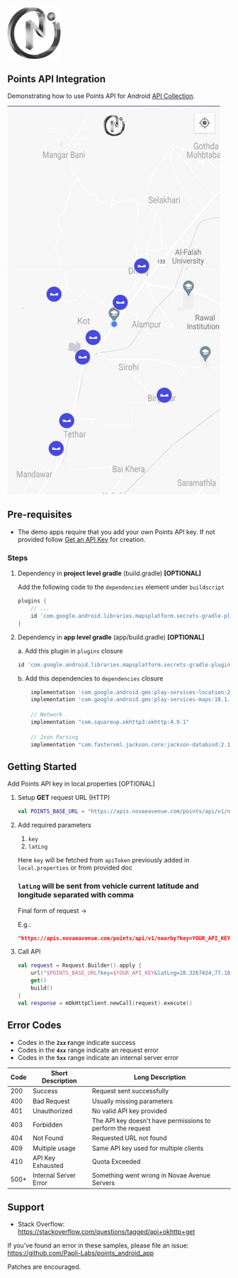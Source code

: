 <img src="na_logo.webp" width="120" />



Points API Integration
---------------

Demonstrating how to use Points API for Android [API Collection](https://documenter.getpostman.com/view/11731303/2s8YKGj1vx).

<img src="demo_points.jpeg" width="480" />

Pre-requisites
--------------

* The demo apps require that you add your own Points API key. If not provided follow [Get an API Key](https://auth.novaeavenue.com/signin) for creation.


### Steps
1. Dependency in **project level gradle** (build.gradle) **[OPTIONAL]**

    Add the following code to the `dependencies` element under `buildscript`
    
    
    ```groovy
    plugins {
        // ...
        id 'com.google.android.libraries.mapsplatform.secrets-gradle-plugin' version '2.0.1' apply false
    }
    ```
    
2. Dependency in **app level gradle** (app/build.gradle) **[OPTIONAL]**

    a. Add this plugin in `plugins` closure
    
    ```groovy
    id 'com.google.android.libraries.mapsplatform.secrets-gradle-plugin'
    ```
    
    b. Add this dependencies to `dependencies` closure
    
    ```groovy
        implementation 'com.google.android.gms:play-services-location:21.0.0'
        implementation 'com.google.android.gms:play-services-maps:18.1.0'
    
        // Network
        implementation "com.squareup.okhttp3:okhttp:4.9.1"
    
        // Json Parsing
        implementation "com.fasterxml.jackson.core:jackson-databind:2.13.3"
    ```

Getting Started
---------------

Add Points API key in local.properties [OPTIONAL]
1. Setup **GET** request URL (HTTP)
    
    ```kotlin
    val POINTS_BASE_URL = "https://apis.novaeavenue.com/points/api/v1/nearby"
    ```
    
2. Add required parameters
    1. `key`
    2. `latLng`
    
    Here `key` will be fetched from `apiToken` previously added in `local.properties` or from provided doc
    
    ### `latLng` will be sent from vehicle current latitude and longitude separated with comma 
    
    Final form of request →
    
    E.g.:
    
    ```json
    "https://apis.novaeavenue.com/points/api/v1/nearby?key=YOUR_API_KEY&latLng=28.3267424,77.1866192"
    ```
    
3. Call API
    
    ```kotlin
    val request = Request.Builder().apply {
    	url("$POINTS_BASE_URL?key=$YOUR_API_KEY&latLng=28.3267424,77.1866192")
    	get()
    	build()
    }
    val response = mOkHttpClient.newCall(request).execute()
    ```


Error Codes
---------------
  - Codes in the **`2xx` r**ange indicate success
  - Codes in the **`4xx`** range indicate an request error
  - Codes in the **`5xx`** range indicate an internal server error

  | Code | Short Description | Long Description |
  | --- | --- | --- |
  | 200 | Success | Request sent successfully |
  | 400 | Bad Request | Usually missing parameters |
  | 401 | Unauthorized | No valid API key provided |
  | 403 | Forbidden | The API key doesn't have permissions to perform the request |
  | 404 | Not Found | Requested URL not found  |
  | 409 | Multiple usage | Same API key used for multiple clients |
  | 410 | API Key Exhausted | Quota Exceeded  |
  | 500+ | Internal Server Error | Something went wrong in Novae Avenue Servers |


Support
-------

- Stack Overflow: https://stackoverflow.com/questions/tagged/api+okhttp+get

If you've found an error in these samples, please file an issue:
https://github.com/Papli-Labs/points_android_app

Patches are encouraged.
